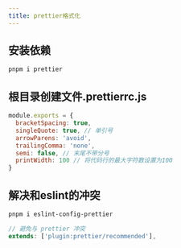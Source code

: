 ```yaml
---
title: prettier格式化
---
```


## 安装依赖
```sh
pnpm i prettier
```
## 根目录创建文件.prettierrc.js
```js
module.exports = {
  bracketSpacing: true,
  singleQuote: true, // 单引号
  arrowParens: 'avoid',
  trailingComma: 'none',
  semi: false, // 末尾不带分号
  printWidth: 100 // 将代码行的最大字符数设置为100
}

```
## 解决和eslint的冲突
```sh
pnpm i eslint-config-prettier
```
```js
// 避免与 prettier 冲突
extends: ['plugin:prettier/recommended'], 
```

